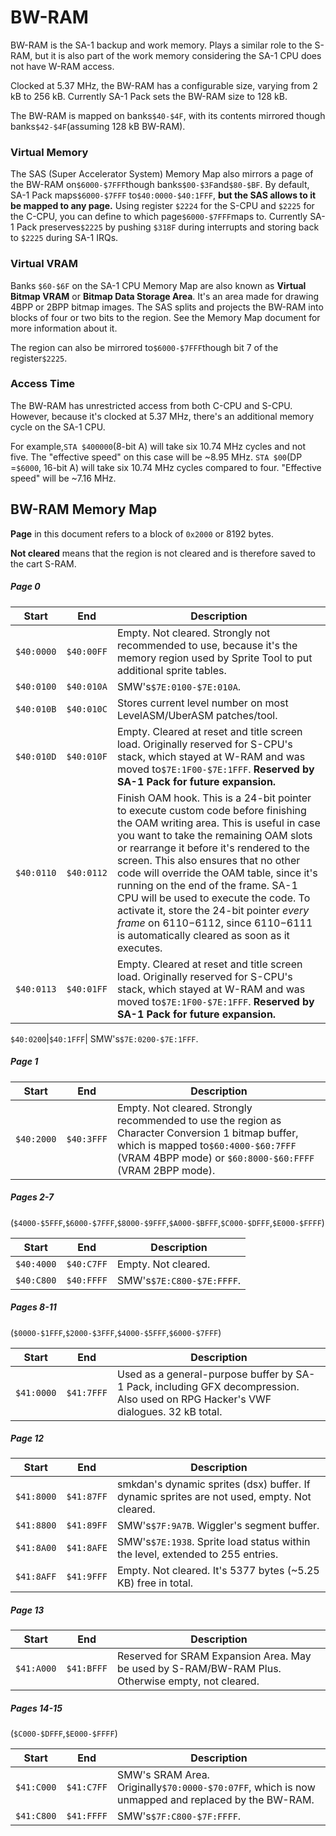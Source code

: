 BW-RAM
======

BW-RAM is the SA-1 backup and work memory. Plays a similar role to the S-RAM, but it is also part of the work memory considering the SA-1 CPU does not have W-RAM access.

Clocked at 5.37 MHz, the BW-RAM has a configurable size, varying from 2 kB to 256 kB. Currently SA-1 Pack sets the BW-RAM size to 128 kB.

The BW-RAM is mapped on banks`$40-$4F`, with its contents mirrored though banks`$42-$4F`(assuming 128 kB BW-RAM).

### Virtual Memory

The SAS (Super Accelerator System) Memory Map also mirrors a page of the BW-RAM on`$6000-$7FFF`though banks`$00-$3F`and`$80-$BF`. By default, SA-1 Pack maps`$6000-$7FFF` to`$40:0000-$40:1FFF`, **but the SAS allows to it be mapped to any page.** Using register `$2224` for the S-CPU and `$2225` for the C-CPU, you can define to which page`$6000-$7FFF`maps to. Currently SA-1 Pack preserves`$2225` by pushing `$318F` during interrupts and storing back to `$2225` during SA-1 IRQs.

### Virtual VRAM

Banks `$60-$6F` on the SA-1 CPU Memory Map are also known as **Virtual Bitmap VRAM** or **Bitmap Data Storage Area**. It's an area made for drawing 4BPP or 2BPP bitmap images. The SAS splits and projects the BW-RAM into blocks of four or two bits to the region. See the Memory Map document for more information about it.

The region can also be mirrored to`$6000-$7FFF`though bit 7 of the register`$2225`.

### Access Time

The BW-RAM has unrestricted access from both C-CPU and S-CPU. However, because it's clocked at 5.37 MHz, there's an additional memory cycle on the SA-1 CPU.

For example,`STA $400000`(8-bit A) will take six 10.74 MHz cycles and not five. The "effective speed" on this case will be ~8.95 MHz.
`STA $00`(DP =`$6000`, 16-bit A) will take six 10.74 MHz cycles compared to four. "Effective speed" will be ~7.16 MHz.

## BW-RAM Memory Map

**Page** in this document refers to a block of `0x2000` or 8192 bytes.

**Not cleared** means that the region is not cleared and is therefore saved to the cart S-RAM.

##### Page 0
Start     | End      | Description
:--------:|:--------:|-------------
`$40:0000`|`$40:00FF`| Empty. Not cleared. Strongly not recommended to use, because it's the memory region used by Sprite Tool to put additional sprite tables.
`$40:0100`|`$40:010A`| SMW's`$7E:0100-$7E:010A`.
`$40:010B`|`$40:010C`| Stores current level number on most LevelASM/UberASM patches/tool.
`$40:010D`|`$40:010F`| Empty. Cleared at reset and title screen load. Originally reserved for S-CPU's stack, which stayed at W-RAM and was moved to`$7E:1F00-$7E:1FFF`. **Reserved by SA-1 Pack for future expansion.**
`$40:0110`|`$40:0112`| Finish OAM hook. This is a 24-bit pointer to execute custom code before finishing the OAM writing area. This is useful in case you want to take the remaining OAM slots or rearrange it before it's rendered to the screen. This also ensures that no other code will override the OAM table, since it's running on the end of the frame. SA-1 CPU will be used to execute the code. To activate it, store the 24-bit pointer *every frame* on $6110-$6112, since $6110-$6111 is automatically cleared as soon as it executes.
`$40:0113`|`$40:01FF`| Empty. Cleared at reset and title screen load. Originally reserved for S-CPU's stack, which stayed at W-RAM and was moved to`$7E:1F00-$7E:1FFF`. **Reserved by SA-1 Pack for future expansion.**

`$40:0200`|`$40:1FFF`| SMW's`$7E:0200-$7E:1FFF`.
##### Page 1
Start     | End      | Description
:--------:|:--------:|-------------
`$40:2000`|`$40:3FFF`| Empty. Not cleared. Strongly recommended to use the region as Character Conversion 1 bitmap buffer, which is mapped to`$60:4000-$60:7FFF` (VRAM 4BPP mode) or `$60:8000-$60:FFFF` (VRAM 2BPP mode).
##### Pages 2-7
(`$4000-$5FFF`,`$6000-$7FFF`,`$8000-$9FFF`,`$A000-$BFFF`,`$C000-$DFFF`,`$E000-$FFFF`)

Start     | End      | Description
:--------:|:--------:|-------------
`$40:4000`|`$40:C7FF`| Empty. Not cleared.
`$40:C800`|`$40:FFFF`| SMW's`$7E:C800-$7E:FFFF`.

##### Pages 8-11
(`$0000-$1FFF`,`$2000-$3FFF`,`$4000-$5FFF`,`$6000-$7FFF`)

Start     | End      | Description
:--------:|:--------:|-------------
`$41:0000`|`$41:7FFF`| Used as a general-purpose buffer by SA-1 Pack, including GFX decompression. Also used on RPG Hacker's VWF dialogues. 32 kB total.

##### Page 12

Start     | End      | Description
:--------:|:--------:|-------------
`$41:8000`|`$41:87FF`| smkdan's dynamic sprites (dsx) buffer. If dynamic sprites are not used, empty. Not cleared.
`$41:8800`|`$41:89FF`| SMW's`$7F:9A7B`. Wiggler's segment buffer.
`$41:8A00`|`$41:8AFE`| SMW's`$7E:1938`. Sprite load status within the level, extended to 255 entries.
`$41:8AFF`|`$41:9FFF`| Empty. Not cleared. It's 5377 bytes (~5.25 KB) free in total.

##### Page 13
Start     | End      | Description
:--------:|:--------:|-------------
`$41:A000`|`$41:BFFF`| Reserved for SRAM Expansion Area. May be used by S-RAM/BW-RAM Plus. Otherwise empty, not cleared.

##### Pages 14-15
(`$C000-$DFFF`,`$E000-$FFFF`)

Start     | End      | Description
:--------:|:--------:|-------------
`$41:C000`|`$41:C7FF`| SMW's SRAM Area. Originally`$70:0000-$70:07FF`, which is now unmapped and replaced by the BW-RAM.
`$41:C800`|`$41:FFFF`| SMW's`$7F:C800-$7F:FFFF`.
